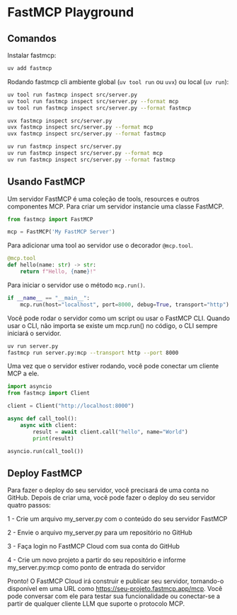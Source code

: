 # FastMCP Playground

## Comandos

Instalar fastmcp:

```bash
uv add fastmcp
```

Rodando fastmcp cli ambiente global (`uv tool run` ou `uvx`) ou local (`uv run`):

```bash
uv tool run fastmcp inspect src/server.py
uv tool run fastmcp inspect src/server.py --format mcp
uv tool run fastmcp inspect src/server.py --format fastmcp

uvx fastmcp inspect src/server.py
uvx fastmcp inspect src/server.py --format mcp
uvx fastmcp inspect src/server.py --format fastmcp

uv run fastmcp inspect src/server.py
uv run fastmcp inspect src/server.py --format mcp
uv run fastmcp inspect src/server.py --format fastmcp
```

## Usando FastMCP


Um servidor FastMCP é uma coleção de tools, resources e outros componentes MCP. Para criar um servidor instancie uma classe FastMCP.

```python
from fastmcp import FastMCP

mcp = FastMCP('My FastMCP Server')
```

Para adicionar uma tool ao servidor use o decorador `@mcp.tool`.

```python
@mcp.tool
def hello(name: str) -> str:
    return f"Hello, {name}!"
```

Para iniciar o servidor use o método `mcp.run()`.

```python
if __name__ == "__main__":
    mcp.run(host="localhost", port=8000, debug=True, transport="http")
```

Você pode rodar o servidor como um script ou usar o FastMCP CLI. Quando usar o CLI, não importa se existe um mcp.run() no código, o CLI sempre iniciará o servidor.

```bash
uv run server.py
fastmcp run server.py:mcp --transport http --port 8000
```

Uma vez que o servidor estiver rodando, você pode conectar um cliente MCP a ele.

```python
import asyncio
from fastmcp import Client

client = Client("http://localhost:8000")

async def call_tool():
    async with client:
        result = await client.call("hello", name="World")
        print(result)

asyncio.run(call_tool())
```
## Deploy FastMCP
Para fazer o deploy do seu servidor, você precisará de uma conta no GitHub. Depois de criar uma, você pode fazer o deploy do seu servidor quatro passos:

1 - Crie um arquivo my_server.py com o conteúdo do seu servidor FastMCP

2 - Envie o arquivo my_server.py para um repositório no GitHub

3 - Faça login no FastMCP Cloud com sua conta do GitHub

4 - Crie um novo projeto a partir do seu repositório e informe my_server.py:mcp como ponto de entrada do servidor

Pronto! O FastMCP Cloud irá construir e publicar seu servidor, tornando-o disponível em uma URL como https://seu-projeto.fastmcp.app/mcp. Você pode conversar com ele para testar sua funcionalidade ou conectar-se a partir de qualquer cliente LLM que suporte o protocolo MCP.



